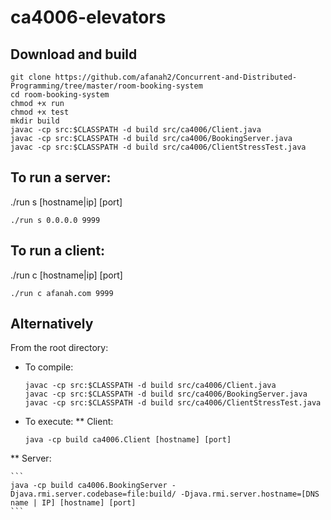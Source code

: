 # ca4006-elevators


## Download and build
```
git clone https://github.com/afanah2/Concurrent-and-Distributed-Programming/tree/master/room-booking-system
cd room-booking-system
chmod +x run
chmod +x test
mkdir build
javac -cp src:$CLASSPATH -d build src/ca4006/Client.java
javac -cp src:$CLASSPATH -d build src/ca4006/BookingServer.java
javac -cp src:$CLASSPATH -d build src/ca4006/ClientStressTest.java
```

## To run a server:
./run s [hostname|ip] [port]
```
./run s 0.0.0.0 9999
```

## To run a client:
./run c [hostname|ip] [port]
```
./run c afanah.com 9999
```




## Alternatively
From the root directory:
* To compile:
    ```
    javac -cp src:$CLASSPATH -d build src/ca4006/Client.java
    javac -cp src:$CLASSPATH -d build src/ca4006/BookingServer.java
    javac -cp src:$CLASSPATH -d build src/ca4006/ClientStressTest.java
    ```

* To execute:
** Client:
    ```
    java -cp build ca4006.Client [hostname] [port]
    ```
    
** Server:

    ```
    java -cp build ca4006.BookingServer -Djava.rmi.server.codebase=file:build/ -Djava.rmi.server.hostname=[DNS name | IP] [hostname] [port]
    ```
